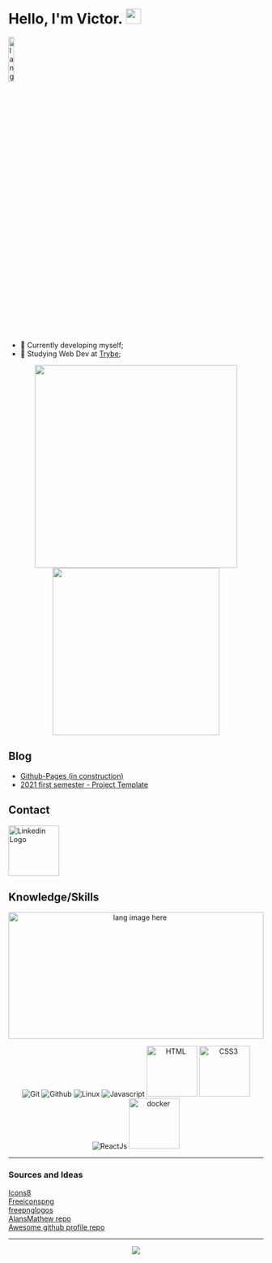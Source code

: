 # Hello, I'm Victor. <img src="https://media.giphy.com/media/hvRJCLFzcasrR4ia7z/giphy.gif" width="30px"> 
<p align="left"><img width=15%" src="https://github.com/alansmathew/alansmathew/raw/master/lang.gif" alt="lang image here" /></p>

- 🌱 Currently developing myself; 
- 🔭 Studying Web Dev at [Trybe](https://www.betrybe.com/);
  
<p align="center">
<img src="https://github-readme-stats.vercel.app/api?username=victor-web-dev&show_icons=true&theme=radical&bg_color=f5f6fa&text_color=e84118&hide_border=true&include_all_commits=true&count_private=true&title_color=192a56&icon_color=273c75" width="400" /> 
<img src="https://github-readme-stats.vercel.app/api/top-langs/?username=victor-web-dev&layout=compact" width="330" />
</p>
  
<!--
**victor-web-dev/victor-web-dev** is a ✨ _special_ ✨ repository because its `README.md` (this file) appears on your GitHub profile.

Here are some ideas to get you started:
 ...
- 👯 I’m looking to collaborate on ...
- 🤔 I’m looking for help with ...
- 💬 Ask me about ...
- 📫 How to reach me: ...
- 😄 Pronouns: ...
- ⚡ Fun fact: ...
-->
  
## Blog
<!-- BLOG-POST-LIST:START -->
- [Github-Pages (in construction)](https://victor-web-dev.github.io/)
- [ 2021 first semester - Project Template ](https://victor-web-dev.github.io/Dashboard-Template/)
<!-- BLOG-POST-LIST:END -->
## Contact
<!-- CONTACT-LIST:START -->
<p>
  <a href="https://www.linkedin.com/in/veofa/" title="Linkedin logo"><img src="https://www.freeiconspng.com/uploads/linkedin-logo-1.png" width="100" alt="Linkedin Logo" /></a>
</p>
<!-- CONTACT-LIST:END -->

## Knowledge/Skills
<p align="center">
  <a>
    <img width="100%" height="250" src="https://github.com/alansmathew/alansmathew/raw/master/skill.gif" alt="lang image here" />
  </a>
</p>
  
<p align="center">
<img title="Git" src="https://img.icons8.com/color/96/000000/git.png"/>
<img title="Github" src="https://img.icons8.com/color/100/000000/github--v3.png"/>
<img title="Linux" src="https://img.icons8.com/color/96/000000/linux--v1.png"/>
<img title="Javascript" src="https://img.icons8.com/color/96/000000/javascript--v1.png"/>
<img title="HTML" src="https://img.icons8.com/dusk/128/000000/html-5.png" width="100"/>
<img title="CSS3" src="https://img.icons8.com/dusk/128/000000/css3.png" width="100"/>
<img title="ReactJs" src="https://img.icons8.com/external-tal-revivo-color-tal-revivo/96/000000/external-react-a-javascript-library-for-building-user-interfaces-logo-color-tal-revivo.png"/>
<img title="docker" src="https://img.icons8.com/dusk/128/000000/docker.png" width="100"/>

</p>


<hr/> 
  
### Sources and Ideas
<p align="center" color="white">
<div><a href="https://icons8.com/">Icons8</a></div>
<div><a href="https://www.freeiconspng.com/">Freeiconspng</a></div>
<div><a href="https://www.freepnglogos.com/">freepnglogos</a></div>
<div><a href="https://github.com/alansmathew/alansmathew">AlansMathew repo</a></div>
<div><a href="https://github.com/abhisheknaiidu/awesome-github-profile-readme">Awesome github profile repo</a></div>

</p>
  
<hr/>

<p align="center">
<img src="https://visitor-badge.glitch.me/badge?page_id=victor-web-dev.victor-web-dev" />
</p>

